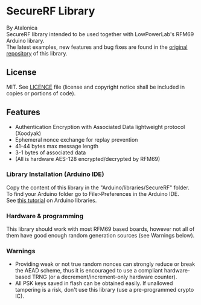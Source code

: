 # SecureRF Library

By Atalonica
<br/>
SecureRF library intended to be used together with LowPowerLab's RFM69 Arduino library.
<br/>
The latest examples, new features and bug fixes are found in the [original repository](https://github.com/Atalonica/SecureRF) of this library.

## License
MIT. See [LICENCE](https://github.com/Atalonica/SecureRF/blob/main/LICENSE) file (license and copyright notice shall be included in copies or portions of code).

## Features
- Authentication Encryption with Associated Data lightweight protocol (Xoodyak)
- Ephemeral nonce exchange for replay prevention
- 41-44 bytes max message length
- 3-1 bytes of associated data
- (All is hardware AES-128 encrypted/decrypted by RFM69)

### Library Installation (Arduino IDE)
Copy the content of this library in the "Arduino/libraries/SecureRF" folder.
<br />
To find your Arduino folder go to File>Preferences in the Arduino IDE.
<br/>
See [this tutorial](https://www.arduino.cc/en/Guide/Libraries) on Arduino libraries.

### Hardware & programming
This library should work with most RFM69 based boards, however not all of them have good enough random generation sources (see Warnings below).

### Warnings
- Providing weak or not true random nonces can strongly reduce or break the AEAD scheme, thus it is encouraged to use a compliant hardware-based TRNG (or a decrement/increment-only hardware counter).
- All PSK keys saved in flash can be obtained easily. If unallowed tampering is a risk, don't use this library (use a pre-programmed crypto IC).
